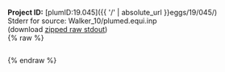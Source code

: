 **Project ID:** [plumID:19.045]({{ '/' | absolute_url }}eggs/19/045/)  
Stderr for source:  Walker_10/plumed.equi.inp   
(download [zipped raw stdout](plumed.equi.inp.plumed_master.stdout.txt.zip))  
{% raw %}
<pre>
</pre>
{% endraw %}
